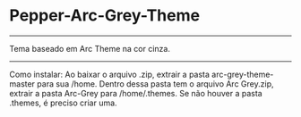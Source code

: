# Pepper-Arc-Grey-Theme
_____
Tema baseado em Arc Theme na cor cinza.
_____
Como instalar: Ao baixar o arquivo .zip, extrair a pasta arc-grey-theme-master para sua /home. Dentro dessa pasta tem o arquivo Arc Grey.zip, extrair a pasta Arc-Grey para /home/.themes. Se não houver a pasta .themes, é preciso criar uma.
